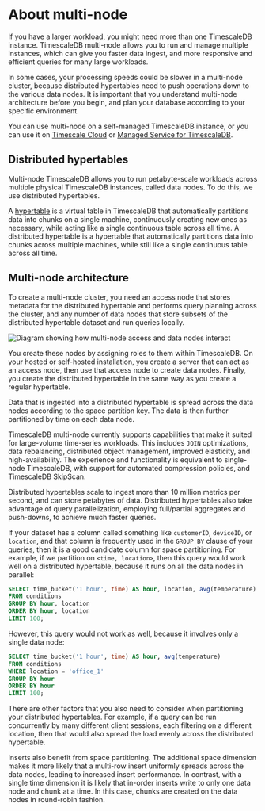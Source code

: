 # About multi-node
If you have a larger workload, you might need more than one TimescaleDB
instance. TimescaleDB multi-node allows you to run and manage multiple
instances, which can give you faster data ingest, and more responsive and
efficient queries for many large workloads.

<highlight type="important">
In some cases, your processing speeds could be slower in a multi-node cluster,
because distributed hypertables need to push operations down to the various data
nodes. It is important that you understand multi-node architecture before you
begin, and plan your database according to your specific environment.
<highlight>

You can use multi-node on a self-managed TimescaleDB instance, or you can use it
on [Timescale Cloud][multinode-cloud] or
[Managed Service for TimescaleDB][multinode-mst].

## Distributed hypertables
Multi-node TimescaleDB allows you to run petabyte-scale workloads across
multiple physical TimescaleDB instances, called data nodes. To do this, we use
distributed hypertables.

A [hypertable][hypertables] is a virtual table in TimescaleDB that automatically
partitions data into chunks on a single machine, continuously creating new ones
as necessary, while acting like a single continuous table across all time. A
distributed hypertable is a hypertable that automatically partitions data into
chunks across multiple machines, while still like a single continuous table
across all time.

## Multi-node architecture
To create a multi-node cluster, you need an access node that stores metadata
for the distributed hypertable and performs query planning across the cluster,
and any number of data nodes that store subsets of the distributed hypertable
dataset and run queries locally.

<img class="main-content__illustration" src="https://s3.amazonaws.com/assets.timescale.com/docs/images/multinode_arch.png" alt="Diagram showing how multi-node access and data nodes interact"/>

You create these nodes by assigning roles to them within TimescaleDB. On your
hosted or self-hosted installation, you create a server that can act as an
access node, then use that access node to create data nodes. Finally, you create
the distributed hypertable in the same way as you create a regular hypertable.

Data that is ingested into a distributed hypertable is spread across the data
nodes according to the space partition key. The data is then further partitioned by
time on each data node.

TimescaleDB multi-node currently supports capabilities that make it suited
for large-volume time-series workloads. This includes `JOIN` optimizations,
data rebalancing, distributed object management, improved elasticity, and
high-availability. The experience and functionality is equivalent to single-node
TimescaleDB, with support for automated compression policies, and TimescaleDB
SkipScan.

Distributed hypertables scale to ingest more than 10 million metrics per second,
and can store petabytes of data. Distributed hypertables also take advantage
of query parallelization, employing full/partial aggregates and push-downs, to
achieve much faster queries.

If your dataset has a column called something like `customerID`, `deviceID`, or
`location`, and that column is frequently used in the `GROUP BY` clause of your
queries, then it is a good candidate column for space partitioning. For example,
if we partition on `<time, location>`, then this query would work well on a distributed hypertable, because it runs on all
the data nodes in parallel:
```sql
SELECT time_bucket('1 hour', time) AS hour, location, avg(temperature)
FROM conditions
GROUP BY hour, location
ORDER BY hour, location
LIMIT 100;
```

However, this query would not work as well, because it involves only a single data node:
```sql
SELECT time_bucket('1 hour', time) AS hour, avg(temperature)
FROM conditions
WHERE location = 'office_1'
GROUP BY hour
ORDER BY hour
LIMIT 100;
```

There are other factors that you also need to consider when
partitioning your distributed hypertables. For example, if a query can be run
concurrently by many different client sessions, each filtering on a different
location, then that would also spread the load evenly across the distributed
hypertable.

Inserts also benefit from space partitioning. The additional space dimension
makes it more likely that a multi-row insert uniformly spreads across the data
nodes, leading to increased insert performance. In contrast, with a single time
dimension it is likely that in-order inserts write to only one data node and
chunk at a time. In this case, chunks are created on the data nodes in
round-robin fashion.



[hypertables]: /how-to-guides/hypertables/
[multinode-cloud]: /cloud/:currentVersion:/cloud-multi-node/
[multinode-mst]: /mst/:currentVersion:/mst-multi-node/
